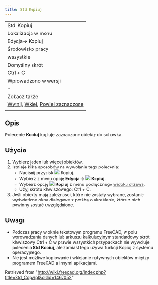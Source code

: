 ```yaml
---
title: Std Kopiuj
---
```

|  |
| --- |
| Std: Kopiuj |
| Lokalizacja w menu |
| Edycja→ Kopiuj |
| Środowisko pracy |
| wszystkie |
| Domyślny skrót |
| Ctrl + C |
| Wprowadzono w wersji |
| - |
| Zobacz także |
| [Wytnij](/Std_Cut/pl "Std Cut/pl"), [Wklej](/Std_Paste/pl "Std Paste/pl"), [Powiel zaznaczone](/Std_DuplicateSelection/pl "Std DuplicateSelection/pl") |
|  |

## Opis

Polecenie **Kopiuj** kopiuje zaznaczone obiekty do schowka.

## Użycie

1. Wybierz jeden lub więcej obiektów.
2. Istnieje kilka sposobów na wywołanie tego polecenia:
   * Naciśnij przycisk ![](/images/Std_Copy.svg) Kopiuj.
   * Wybierz z menu opcję **Edycja → ![](/images/Std_Copy.svg) Kopiuj**.
   * Wybierz opcję **![](/images/Std_Copy.svg) Kopiuj** z menu podręcznego [widoku drzewa](/Tree_view/pl "Tree view/pl").
   * Użyj skrótu klawiszowego: Ctrl + C.
3. Jeśli obiekty mają zależności, które nie zostały wybrane, zostanie wyświetlone okno dialogowe z prośbą o określenie, które z nich powinny zostać uwzględnione.

## Uwagi

* Podczas pracy w oknie tekstowym programu FreeCAD, w polu wprowadzania danych lub arkuszu kalkulacyjnym standardowy skrót klawiszowy Ctrl + C w prawie wszystkich przypadkach nie wywołuje polecenia **Std Kopiuj**, ale zamiast tego używa funkcji Kopiuj z systemu operacyjnego.
* Nie jest możliwe kopiowanie i wklejanie natywnych obiektów między programem FreeCAD a innymi aplikacjami.

Retrieved from "<http://wiki.freecad.org/index.php?title=Std_Copy/pl&oldid=1467052>"